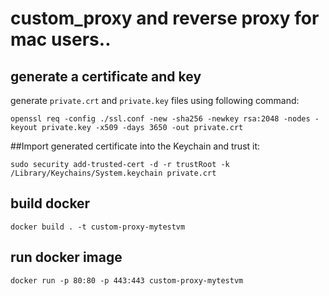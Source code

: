 # custom_proxy and reverse proxy for mac users..

## generate a certificate and key
generate `private.crt` and `private.key` files using following command:

    openssl req -config ./ssl.conf -new -sha256 -newkey rsa:2048 -nodes -keyout private.key -x509 -days 3650 -out private.crt

##Import generated certificate into the Keychain and trust it:

    sudo security add-trusted-cert -d -r trustRoot -k /Library/Keychains/System.keychain private.crt

## build docker 
    docker build . -t custom-proxy-mytestvm

## run docker image
    docker run -p 80:80 -p 443:443 custom-proxy-mytestvm

